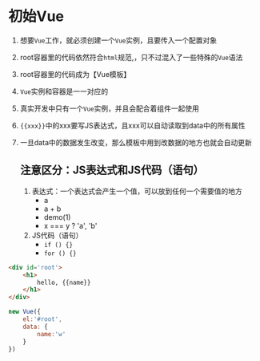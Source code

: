 # 初始Vue

1. 想要`Vue`工作，就必须创建一个`Vue`实例，且要传入一个配置对象

2. root容器里的代码依然符合`html`规范,，只不过混入了一些特殊的`Vue`语法

3. root容器里的代码成为【Vue模板】

4. `Vue`实例和容器是一一对应的

5. 真实开发中只有一个`Vue`实例，并且会配合着组件一起使用

6. `{{xxx}}`中的xxx要写JS表达式，且xxx可以自动读取到data中的所有属性

7. 一旦data中的数据发生改变，那么模板中用到改数据的地方也就会自动更新

   ## 注意区分：JS表达式和JS代码（语句）

   1. 表达式：一个表达式会产生一个值，可以放到任何一个需要值的地方
      - a
      - a + b
      - demo(1)
      - x === y ? 'a', 'b'
   2. JS代码（语句）
      - `if () {}`
      - `for () {}`

```html
<div id='root'>
    <h1>
        hello, {{name}}
    </h1>
</div>
```

```javascript
new Vue({
    el:'#root',
    data: {
        name:'w'
    }
})
```



